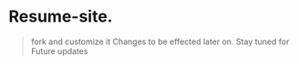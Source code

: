 # Resume-site.
> fork and customize it 
Changes to be effected later on.
Stay tuned for Future updates

